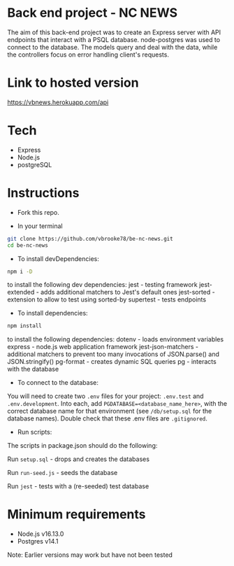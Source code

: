 # Back end project - NC NEWS

The aim of this back-end project was to create an Express server with API endpoints that interact with a PSQL database.
node-postgres was used to connect to the database.
The models query and deal with the data, while the controllers focus on error handling client's requests.


# Link to hosted version

https://vbnews.herokuapp.com/api

# Tech

- Express
- Node.js
- postgreSQL

# Instructions

- Fork this repo.

- In your terminal
```sh
git clone https://github.com/vbrooke78/be-nc-news.git
cd be-nc-news
```

- To install devDependencies:
```sh
npm i -D 
```
to install the following dev dependencies:
jest - testing framework
jest-extended - adds additional matchers to Jest's default ones
jest-sorted - extension to allow to test using sorted-by
supertest - tests endpoints

- To install dependencies:
```sh
npm install
```
to install the following dependencies:
dotenv - loads environment variables
express - node.js web application framework
jest-json-matchers - additional matchers to prevent too many invocations of JSON.parse() and JSON.stringify()
pg-format - creates dynamic SQL queries
pg - interacts with the database


- To connect to the database:

You will need to create two `.env` files for your project: 
`.env.test` and `.env.development`.
Into each, add `PGDATABASE=<database_name_here>`, with the correct database name for that environment
(see `/db/setup.sql` for the database names).
Double check that these .env files are `.gitignored`.

- Run scripts:

The scripts in package.json should do the following:

Run `setup.sql` - drops and creates the databases

Run `run-seed.js` - seeds the database

Run `jest` - tests with a (re-seeded) test database

# Minimum requirements

- Node.js v16.13.0
- Postgres v14.1

Note: Earlier versions may work but have not been tested
